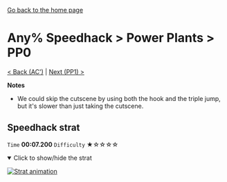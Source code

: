 [Go back to the home page](https://github.com/Doublevil/scbspeedrun)

# Any% Speedhack > Power Plants > PP0

[< Back (AC')](https://github.com/Doublevil/scbspeedrun/blob/main/levels/any_sh/A/AC'.md) | [Next (PP1) >](https://github.com/Doublevil/scbspeedrun/blob/main/levels/any_sh/pp/PP1.md)

**Notes**
- We could skip the cutscene by using both the hook and the triple jump, but it's slower than just taking the cutscene.

## Speedhack strat

`Time` **00:07.200** `Difficulty` ★☆☆☆☆
<details open>
  <summary>Click to show/hide the strat</summary>

  [![Strat animation](https://github.com/Doublevil/scbspeedrun/blob/main/media/levels/pp/PP0_S_Strat.webp)](https://github.com/Doublevil/scbspeedrun/blob/main/media/levels/pp/PP0_S_Strat.mp4?raw=true)
</details>

